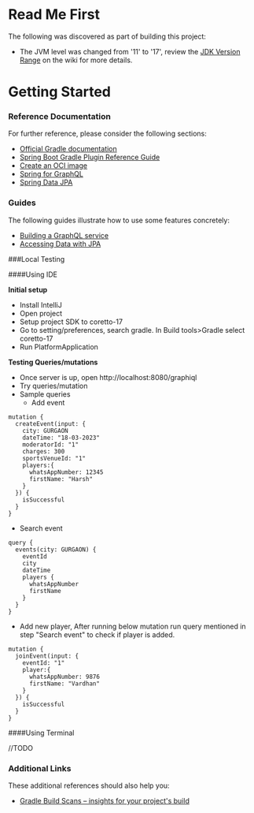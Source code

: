 # Read Me First
The following was discovered as part of building this project:

* The JVM level was changed from '11' to '17', review the [JDK Version Range](https://github.com/spring-projects/spring-framework/wiki/Spring-Framework-Versions#jdk-version-range) on the wiki for more details.

# Getting Started

### Reference Documentation
For further reference, please consider the following sections:

* [Official Gradle documentation](https://docs.gradle.org)
* [Spring Boot Gradle Plugin Reference Guide](https://docs.spring.io/spring-boot/docs/3.0.4/gradle-plugin/reference/html/)
* [Create an OCI image](https://docs.spring.io/spring-boot/docs/3.0.4/gradle-plugin/reference/html/#build-image)
* [Spring for GraphQL](https://docs.spring.io/spring-boot/docs/3.0.4/reference/html/web.html#web.graphql)
* [Spring Data JPA](https://docs.spring.io/spring-boot/docs/3.0.4/reference/htmlsingle/#data.sql.jpa-and-spring-data)

### Guides
The following guides illustrate how to use some features concretely:

* [Building a GraphQL service](https://spring.io/guides/gs/graphql-server/)
* [Accessing Data with JPA](https://spring.io/guides/gs/accessing-data-jpa/)

###Local Testing

####Using IDE

**Initial setup**
* Install IntelliJ
* Open project
* Setup project SDK to coretto-17
* Go to setting/preferences, search gradle. In Build tools>Gradle select coretto-17
* Run PlatformApplication

**Testing Queries/mutations**
* Once server is up, open http://localhost:8080/graphiql
* Try queries/mutation
* Sample queries
  *  Add event
```aidl
mutation {
  createEvent(input: {
    city: GURGAON
    dateTime: "18-03-2023"
    moderatorId: "1"
    charges: 300
    sportsVenueId: "1"
    players:{
      whatsAppNumber: 12345
      firstName: "Harsh"
    }
  }) {
    isSuccessful
  }
}
```
  * Search event
```aidl
query {
  events(city: GURGAON) {
    eventId
    city
    dateTime
    players {
      whatsAppNumber
      firstName
    }
  }
}
```
  * Add new player, After running below mutation run query mentioned in step "Search event" to check if player is added.
```aidl
mutation {
  joinEvent(input: {
    eventId: "1"
    player:{
      whatsAppNumber: 9876
      firstName: "Vardhan"
    }
  }) {
    isSuccessful
  }
}
```


####Using Terminal

//TODO

### Additional Links
These additional references should also help you:

* [Gradle Build Scans – insights for your project's build](https://scans.gradle.com#gradle)

